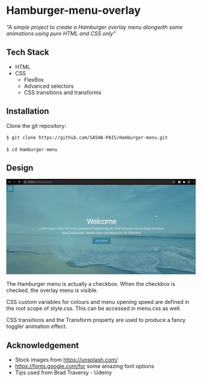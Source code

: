 # Hamburger-menu-overlay

*"A simple project to create a Hamburger overlay menu alongwith some animations using pure HTML and CSS only"*

## Tech Stack

- HTML
- CSS
    - FlexBox
    - Advanced selectors
    - CSS transitions and transforms
    

## Installation

Clone the git repository:

```sourceCode console
$ git clone https://github.com/SASHA-PAIS/Hamburger-menu.git

$ cd Hamburger-menu
```

## Design

![](docs/gif.gif)


The Hamburger menu is actually a checkbox. When the checkbox is checked, the overlay menu is visible.
 
CSS custom variables for colours and menu opening speed are defined in the root scope of style.css. This can be accessed in menu.css as well.

CSS transitions and the Transform property are used to produce a fancy toggler animation effect.

##  Acknowledgement

- Stock images from https://unsplash.com/
- https://fonts.google.com/for some amazing font options
- Tips used from Brad Traversy - Udemy


